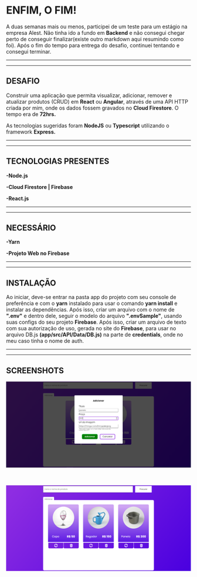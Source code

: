 <h1>ENFIM, O FIM!</h1>

A duas semanas mais ou menos, participei de um teste para um estágio na empresa Alest. Não tinha ido a fundo em <strong>Backend</strong> e não consegui chegar perto de conseguir finalizar(existe outro markdown aqui resumindo como foi). Após o fim do tempo para entrega do desafio, continuei tentando e consegui terminar.

---

---

<h2>DESAFIO</h2>
Construir uma aplicação que permita visualizar, adicionar, remover e atualizar produtos (CRUD) em <strong>React</strong> ou <strong>Angular</strong>, através de uma API HTTP criada por mim, onde os dados fossem gravados no <strong>Cloud Firestore</strong>. O tempo era de <strong>72hrs.</strong>

As tecnologias sugeridas foram <strong>NodeJS</strong> ou <strong>Typescript</strong> utilizando o framework <strong>Express.</strong>

---

---

<h2>TECNOLOGIAS PRESENTES</h2>

<strong>-Node.js</strong>

<strong>-Cloud Firestore | Firebase</strong>

<strong>-React.js</strong>

---

---

<h2>NECESSÁRIO</h2>

<strong>-Yarn</strong>

<strong>-Projeto Web no Firebase</strong>

---

---

<h2>INSTALAÇÃO</h2>
Ao iniciar, deve-se entrar na pasta app do projeto com seu console de preferência e com o <strong>yarn</strong> instalado para usar o comando <strong>yarn install</strong> e instalar as dependências.
Após isso, criar um arquivo com o nome de <strong>".env"</strong> e dentro dele, seguir o modelo do arquivo <strong>".envSample"</strong>, usando suas configs do seu projeto <strong>Firebase</strong>. Após isso, criar um arquivo de texto com sua autorização de uso, gerada no site do <strong>Firebase</strong>, para usar no arquivo DB.js <strong>(app/src/API/Data/DB.js)</strong> na parte de <strong>credentials</strong>, onde no meu caso tinha o nome de auth.

---

---

<h2>SCREENSHOTS</h2>

![Screenshot](./app/src/assets/images/Screenshot-1.png)

<br/>

![Screenshot](./app/src/assets/images/Screenshot-2.png)
